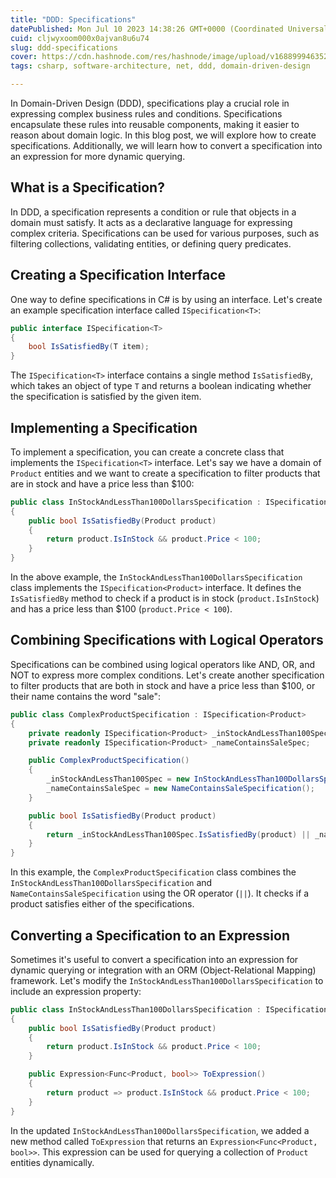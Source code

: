 ```yaml
---
title: "DDD: Specifications"
datePublished: Mon Jul 10 2023 14:38:26 GMT+0000 (Coordinated Universal Time)
cuid: cljwyxoom000x0ajvan8u6u74
slug: ddd-specifications
cover: https://cdn.hashnode.com/res/hashnode/image/upload/v1688999463525/c2701e84-fe31-4c85-974c-d88abb50f180.webp
tags: csharp, software-architecture, net, ddd, domain-driven-design

---
```


In Domain-Driven Design (DDD), specifications play a crucial role in expressing complex business rules and conditions. Specifications encapsulate these rules into reusable components, making it easier to reason about domain logic. In this blog post, we will explore how to create specifications. Additionally, we will learn how to convert a specification into an expression for more dynamic querying.

## What is a Specification?

In DDD, a specification represents a condition or rule that objects in a domain must satisfy. It acts as a declarative language for expressing complex criteria. Specifications can be used for various purposes, such as filtering collections, validating entities, or defining query predicates.

## Creating a Specification Interface

One way to define specifications in C# is by using an interface. Let's create an example specification interface called `ISpecification<T>`:

```csharp
public interface ISpecification<T>
{
    bool IsSatisfiedBy(T item);
}
```

The `ISpecification<T>` interface contains a single method `IsSatisfiedBy`, which takes an object of type `T` and returns a boolean indicating whether the specification is satisfied by the given item.

## Implementing a Specification

To implement a specification, you can create a concrete class that implements the `ISpecification<T>` interface. Let's say we have a domain of `Product` entities and we want to create a specification to filter products that are in stock and have a price less than $100:

```csharp
public class InStockAndLessThan100DollarsSpecification : ISpecification<Product>
{
    public bool IsSatisfiedBy(Product product)
    {
        return product.IsInStock && product.Price < 100;
    }
}
```

In the above example, the `InStockAndLessThan100DollarsSpecification` class implements the `ISpecification<Product>` interface. It defines the `IsSatisfiedBy` method to check if a product is in stock (`product.IsInStock`) and has a price less than $100 (`product.Price < 100`).

## Combining Specifications with Logical Operators

Specifications can be combined using logical operators like AND, OR, and NOT to express more complex conditions. Let's create another specification to filter products that are both in stock and have a price less than $100, or their name contains the word "sale":

```csharp
public class ComplexProductSpecification : ISpecification<Product>
{
    private readonly ISpecification<Product> _inStockAndLessThan100Spec;
    private readonly ISpecification<Product> _nameContainsSaleSpec;

    public ComplexProductSpecification()
    {
        _inStockAndLessThan100Spec = new InStockAndLessThan100DollarsSpecification();
        _nameContainsSaleSpec = new NameContainsSaleSpecification();
    }

    public bool IsSatisfiedBy(Product product)
    {
        return _inStockAndLessThan100Spec.IsSatisfiedBy(product) || _nameContainsSaleSpec.IsSatisfiedBy(product);
    }
}
```

In this example, the `ComplexProductSpecification` class combines the `InStockAndLessThan100DollarsSpecification` and `NameContainsSaleSpecification` using the OR operator (`||`). It checks if a product satisfies either of the specifications.

## Converting a Specification to an Expression

Sometimes it's useful to convert a specification into an expression for dynamic querying or integration with an ORM (Object-Relational Mapping) framework. Let's modify the `InStockAndLessThan100DollarsSpecification` to include an expression property:

```csharp
public class InStockAndLessThan100DollarsSpecification : ISpecification<Product>
{
    public bool IsSatisfiedBy(Product product)
    {
        return product.IsInStock && product.Price < 100;
    }

    public Expression<Func<Product, bool>> ToExpression()
    {
        return product => product.IsInStock && product.Price < 100;
    }
}
```

In the updated `InStockAndLessThan100DollarsSpecification`, we added a new method called `ToExpression` that returns an `Expression<Func<Product, bool>>`. This expression can be used for querying a collection of `Product` entities dynamically.